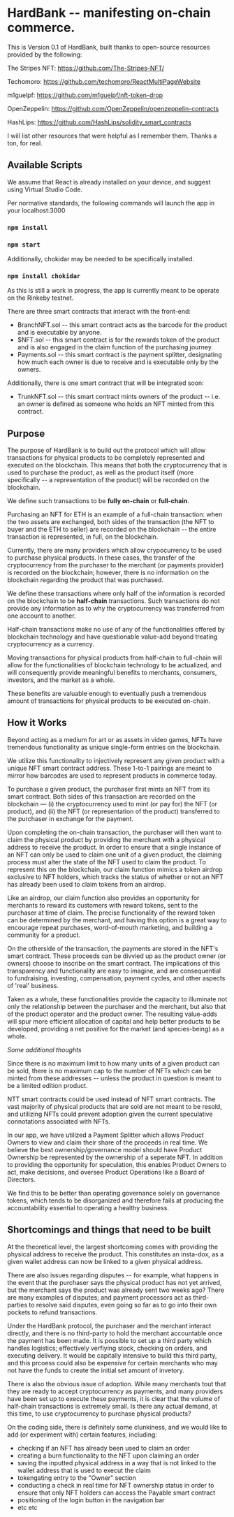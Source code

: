 # HardBank -- manifesting on-chain commerce. 

This is Version 0.1 of HardBank, built thanks to open-source resources provided by the following:

The Stripes NFT: https://github.com/The-Stripes-NFT/

Techomoro: https://github.com/techomoro/ReactMultiPageWebsite

m1guelpf: https://github.com/m1guelpf/nft-token-drop

OpenZeppelin: https://github.com/OpenZeppelin/openzeppelin-contracts

HashLips: https://github.com/HashLips/solidity_smart_contracts

I will list other resources that were helpful as I remember them. Thanks a ton, for real.

## Available Scripts

We assume that React is already installed on your device, and suggest using Virtual Studio Code.

Per normative standards, the following commands will launch the app in your localhost:3000

### `npm install`
### `npm start`

Additionally, chokidar may be needed to be specifically installed.

### `npm install chokidar`

As this is still a work in progress, the app is currently meant to be operate on the Rinkeby testnet.

There are three smart contracts that interact with the front-end:
 - BranchNFT.sol -- this smart contract acts as the barcode for the product and is executable by anyone.
 - $NFT.sol -- this smart contract is for the rewards token of the product and is also engaged in the claim function of the purchasing journey.
 - Payments.sol -- this smart contract is the payment splitter, designating how much each owner is due to receive and is executable only by the owners.

Additionally, there is one smart contract that will be integrated soon:
 - TrunkNFT.sol -- this smart contract mints owners of the product -- i.e. an owner is defined as someone who holds an NFT minted from this contract.

## Purpose

The purpose of HardBank is to build out the protocol which will allow transactions for physical products to be completely represented and executed on the blockchain. This means that both the cryptocurrency that is used to purchase the product, as well as the product itself (more specifically -- a representation of the product) will be recorded on the blockchain.

We define such transactions to be <b>fully on-chain</b> or <b>full-chain</b>.

Purchasing an NFT for ETH is an example of a full-chain transaction: when the two assets are exchanged, both sides of the transaction (the NFT to buyer and the ETH to seller) are recorded on the blockchain -- the entire transaction is represented, in full, on the blockchain.

Currently, there are many providers which allow crypocurrency to be used to purchase physical products. In these cases, the transfer of the cryptocurrency from the purchaser to the merchant (or payments provider) is recorded on the blockchain; however, there is no information on the blockchain regarding the product that was purchased.

We define these transactions where only half of the information is recorded on the blockchain to be <b>half-chain</b> transactions. Such transactions do not provide any information as to why the cryptocurrency was transferred from one account to another.

Half-chain transactions make no use of any of the functionalities offered by blockchain technology and have questionable value-add beyond treating cryptocurrency as a currency.

Moving transactions for physical products from half-chain to full-chain will allow for the functionalities of blockchain technology to be actualized, and will consequently provide meaningful benefits to merchants, consumers, investors, and the market as a whole.

These benefits are valuable enough to eventually push a tremendous amount of transactions for physical products to be executed on-chain.

## How it Works

Beyond acting as a medium for art or as assets in video games, NFTs have tremendous functionality as unique single-form entries on the blockchain.

We utilize this functionality to injectively represent any given product with a unique NFT smart contract address. These 1-to-1 pairings are meant to mirror how barcodes are used to represent products in commerce today.

To purchase a given product, the purchaser first mints an NFT from its smart contract. Both sides of this transaction are recorded on the blockchain — (i) the cryptocurrency used to mint (or pay for) the NFT (or product), and (ii) the NFT (or representation of the product) transferred to the purchaser in exchange for the payment.

Upon completing the on-chain transaction, the purchaser will then want to claim the physical product by providing the merchant with a physical address to receive the product. In order to ensure that a single instance of an NFT can only be used to claim one unit of a given product, the claiming process must alter the state of the NFT used to claim the product. To represent this on the blockchain, our claim function mimics a token airdrop exclusive to NFT holders, which tracks the status of whether or not an NFT has already been used to claim tokens from an airdrop.

Like an airdrop, our claim function also provides an opportunity for merchants to reward its customers with reward tokens, sent to the purchaser at time of claim. The precise functionality of the reward token can be determined by the merchant, and having this option is a great way to encourage repeat purchases, word-of-mouth marketing, and building a community for a product.

On the otherside of the transaction, the payments are stored in the NFT's smart contract. These proceeds can be divvied up as the product owner (or owners) choose to inscribe on the smart contract. The implications of this transparency and functionality are easy to imagine, and are consequential to fundraising, investing, compensation, payment cycles, and other aspects of 'real' business.

Taken as a whole, these functionalities provide the capacity to illuminate not only the relationship between the purchaser and the merchant, but also that of the product operator and the product owner. The resulting value-adds will spur more efficient allocation of capital and help better products to be developed, providing a net positive for the market (and species-being) as a whole.

<i>Some additional thoughts</i>

Since there is no maximum limit to how many units of a given product can be sold, there is no maximum cap to the number of NFTs which can be minted from these addresses -- unless the product in question is meant to be a limited edition product.

NTT smart contracts could be used instead of NFT smart contracts. The vast majority of physical products that are sold are not meant to be resold, and utilizing NFTs could prevent adoption given the current speculative connotations associated with NFTs.

In our app, we have utilized a Payment Splitter which allows Product Owners to view and claim their share of the proceeds in real time. We believe the best ownership/governance model should have Product Ownership be represented by the ownership of a seperate NFT. In addition to providing the opportunity for speculation, this enables Product Owners to act, make decisions, and oversee Product Operations like a Board of Directors.

We find this to be better than operating governance solely on governance tokens, which tends to be disorganized and therefore fails at producing the accountability essential to operating a healthy business.

## Shortcomings and things that need to be built

At the theoretical level, the largest shortcoming comes with providing the physical address to receive the product. This constitutes an insta-dox, as a given wallet address can now be linked to a given physical address.

There are also issues regarding disputes -- for example, what happens in the event that the purchaser says the physical product has not yet arrived, but the merchant says the product was already sent two weeks ago? There are many examples of disputes; and payment processors act as third-parties to resolve said disputes, even going so far as to go into their own pockets to refund transactions.

Under the HardBank protocol, the purchaser and the merchant interact directly, and there is no third-party to hold the merchant accountable once the payment has been made. It is possible to set up a third party which handles logistics; effectively verfiying stock, checking on orders, and executing delivery. It would be capitally intensive to build this third party, and this prcoess could also be expensive for certain merchants who may not have the funds to create the initial set amount of invetory.

There is also the obvious issue of adoption. While many merchants tout that they are ready to accept cryptocurrency as payments, and many providers have been set up to execute these payments, it is clear that the volume of half-chain transactions is extremely small. Is there any actual demand, at this time, to use cryptocurrency to purchase physical products?

On the coding side, there is definitely some clunkiness, and we would like to add (or experiment with) certain features, including:
 - checking if an NFT has already been used to claim an order
 - creating a burn functionality to the NFT upon claiming an order
 - saving the inputted physical address in a way that is not linked to the wallet address that is used to execut the claim
 - tokengating entry to the "Owner" section
 - conducting a check in real time for NFT ownership status in order to ensure that only NFT holders can access the Payable smart contract
 - positioning of the login button in the navigation bar
 - etc etc

